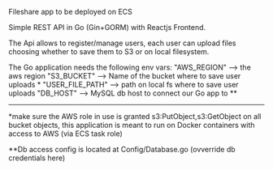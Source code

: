 Fileshare app to be deployed on ECS

Simple REST API in Go (Gin+GORM) with Reactjs Frontend.

The Api allows to register/manage users, each user can upload files choosing whether to save them to S3 or on local filesystem.

The Go application needs the following env vars:
"AWS_REGION"   --> the aws region
"S3_BUCKET"    --> Name of the bucket where to save user uploads *
"USER_FILE_PATH"  --> path on local fs where to save user uploads
"DB_HOST" --> MySQL db host to connect our Go app to **




---
*make sure the AWS role in use is granted s3:PutObject,s3:GetObject on all bucket objects,
this application is meant to run on Docker containers with access to AWS (via ECS task role)

**Db access config is located at Config/Database.go (ovverride db credentials here)
